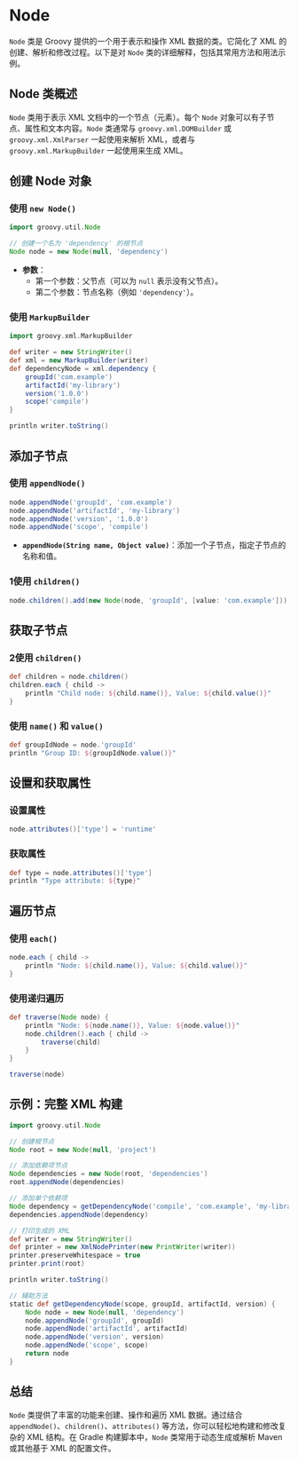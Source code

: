 # Node

`Node` 类是 Groovy 提供的一个用于表示和操作 XML 数据的类。它简化了 XML 的创建、解析和修改过程。以下是对 `Node` 类的详细解释，包括其常用方法和用法示例。

## Node 类概述

`Node` 类用于表示 XML 文档中的一个节点（元素）。每个 `Node` 对象可以有子节点、属性和文本内容。`Node` 类通常与 `groovy.xml.DOMBuilder` 或 `groovy.xml.XmlParser` 一起使用来解析 XML，或者与 `groovy.xml.MarkupBuilder` 一起使用来生成 XML。

## 创建 Node 对象

### 使用 `new Node()`

```groovy
import groovy.util.Node

// 创建一个名为 'dependency' 的根节点
Node node = new Node(null, 'dependency')
```

- **参数**：
  - 第一个参数：父节点（可以为 `null` 表示没有父节点）。
  - 第二个参数：节点名称（例如 `'dependency'`）。

### 使用 `MarkupBuilder`

```groovy
import groovy.xml.MarkupBuilder

def writer = new StringWriter()
def xml = new MarkupBuilder(writer)
def dependencyNode = xml.dependency {
    groupId('com.example')
    artifactId('my-library')
    version('1.0.0')
    scope('compile')
}

println writer.toString()
```

## 添加子节点

### 使用 `appendNode()`

```groovy
node.appendNode('groupId', 'com.example')
node.appendNode('artifactId', 'my-library')
node.appendNode('version', '1.0.0')
node.appendNode('scope', 'compile')
```

- **`appendNode(String name, Object value)`**：添加一个子节点，指定子节点的名称和值。

### 1使用 `children()`

```groovy
node.children().add(new Node(node, 'groupId', [value: 'com.example']))
```

## 获取子节点

### 2使用 `children()`

```groovy
def children = node.children()
children.each { child ->
    println "Child node: ${child.name()}, Value: ${child.value()}"
}
```

### 使用 `name()` 和 `value()`

```groovy
def groupIdNode = node.'groupId'
println "Group ID: ${groupIdNode.value()}"
```

## 设置和获取属性

### 设置属性

```groovy
node.attributes()['type'] = 'runtime'
```

### 获取属性

```groovy
def type = node.attributes()['type']
println "Type attribute: ${type}"
```

## 遍历节点

### 使用 `each()`

```groovy
node.each { child ->
    println "Node: ${child.name()}, Value: ${child.value()}"
}
```

### 使用递归遍历

```groovy
def traverse(Node node) {
    println "Node: ${node.name()}, Value: ${node.value()}"
    node.children().each { child ->
        traverse(child)
    }
}

traverse(node)
```

## 示例：完整 XML 构建

```groovy
import groovy.util.Node

// 创建根节点
Node root = new Node(null, 'project')

// 添加依赖项节点
Node dependencies = new Node(root, 'dependencies')
root.appendNode(dependencies)

// 添加单个依赖项
Node dependency = getDependencyNode('compile', 'com.example', 'my-library', '1.0.0')
dependencies.appendNode(dependency)

// 打印生成的 XML
def writer = new StringWriter()
def printer = new XmlNodePrinter(new PrintWriter(writer))
printer.preserveWhitespace = true
printer.print(root)

println writer.toString()

// 辅助方法
static def getDependencyNode(scope, groupId, artifactId, version) {
    Node node = new Node(null, 'dependency')
    node.appendNode('groupId', groupId)
    node.appendNode('artifactId', artifactId)
    node.appendNode('version', version)
    node.appendNode('scope', scope)
    return node
}
```

## 总结

`Node` 类提供了丰富的功能来创建、操作和遍历 XML 数据。通过结合 `appendNode()`、`children()`、`attributes()` 等方法，你可以轻松地构建和修改复杂的 XML 结构。在 Gradle 构建脚本中，`Node` 类常用于动态生成或解析 Maven 或其他基于 XML 的配置文件。

